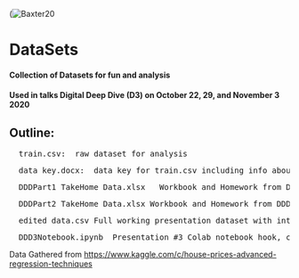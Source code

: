 (![Baxter20](https://user-images.githubusercontent.com/72619946/98709813-7c012780-2348-11eb-8d10-abfe7f8b3d07.jpg)

# DataSets
#### Collection of Datasets for fun and analysis
#### Used in talks Digital Deep Dive (D3) on October 22, 29, and November 3 2020

## Outline:

<pre class="tab1">  train.csv:  raw dataset for analysis</pre>
<pre class="tab1">  data_key.docx:  data key for train.csv including info about features</pre>	
<pre class="tab1">  DDDPart1_TakeHome_Data.xlsx   Workbook and Homework from DDD Presentation #1</pre>	
<pre class="tab1">  DDDPart2_TakeHome_Data.xlsx Workbook and Homework from DDD Presentation #2</pre>	
<pre class="tab1">  edited_data.csv Full working presentation dataset with intermediate steps</pre>	
<pre class="tab1">  DDD3Notebook.ipynb  Presentation #3 Colab notebook hook, can be downloaded and used in a notebook editor</pre>

Data Gathered from https://www.kaggle.com/c/house-prices-advanced-regression-techniques
